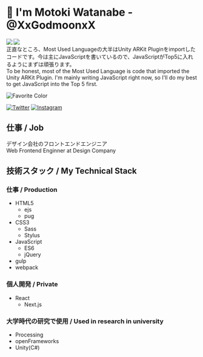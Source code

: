 # 👋 I'm Motoki Watanabe - @XxGodmoonxX

<a href="https://github.com/anuraghazra/github-readme-stats">
  <img align="left" src="https://github-readme-stats.vercel.app/api?username=XxGodmoonxX&count_private=true&show_icons=true" />
</a>
<a href="https://github.com/anuraghazra/github-readme-stats">
  <img align="left" src="https://github-readme-stats.vercel.app/api/top-langs/?username=XxGodmoonxX" />
</a>
<br>
正直なところ、Most Used Languageの大半はUnity ARKit Pluginをimportしたコードです。今は主にJavaScriptを書いているので、JavaScriptがTop5に入れるようにまずは頑張ります。<br>
To be honest, most of the Most Used Language is code that imported the Unity ARKit Plugin. I'm mainly writing JavaScript right now, so I'll do my best to get JavaScript into the Top 5 first.

![Favorite Color](https://img.shields.io/badge/Favorite%20Color-%230000ff-%230000ff)

[![Twitter](https://img.shields.io/twitter/follow/XxGodmoonxX?style=social)](https://twitter.com/XxGodmoonxX)
[![Instagram](https://img.shields.io/badge/Instagram-%40xxgodmoonxx-%23C13584)](https://www.instagram.com/xxgodmoonxx/)


## 仕事 / Job
デザイン会社のフロントエンドエンジニア<br>
Web Frontend Enginner at Design Company

## 技術スタック / My Technical Stack

### 仕事 / Production

- HTML5
  - ejs
  - pug
- CSS3
  - Sass
  - Stylus
- JavaScript
  - ES6
  - jQuery
- gulp
- webpack

### 個人開発 / Private

- React
  - Next.js

### 大学時代の研究で使用 / Used in research in university

- Processing
- openFrameworks
- Unity(C#)
